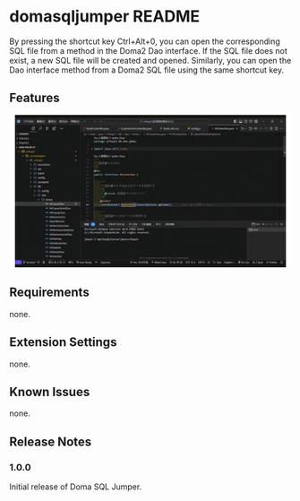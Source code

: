 # domasqljumper README

By pressing the shortcut key Ctrl+Alt+0, you can open the corresponding SQL file from a method in the Doma2 Dao interface. If the SQL file does not exist, a new SQL file will be created and opened. Similarly, you can open the Dao interface method from a Doma2 SQL file using the same shortcut key.

## Features

![domasqljumper.gif](./images/domasqljumper.gif)

## Requirements

none.

## Extension Settings

none.

## Known Issues

none.

## Release Notes

### 1.0.0

Initial release of Doma SQL Jumper.

